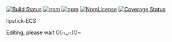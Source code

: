 

[![Build Status](https://travis-ci.org/superztf/lipstick-ECS.svg?branch=master)](https://travis-ci.org/superztf/lipstick-ECS)
[![npm](https://img.shields.io/npm/v/lipstick-ECS.svg)](https://www.npmjs.com/package/lipstick-ecs)
[![npm](https://img.shields.io/npm/dt/lipstick-ECS.svg)](https://www.npmjs.com/package/lipstick-ecs)
[![NpmLicense](https://img.shields.io/npm/l/lipstick-ECS.svg)](https://github.com/superztf/lipstick-ECS/blob/master/LICENCE)
[![Coverage Status](https://coveralls.io/repos/github/superztf/lipstick-ECS/badge.svg?branch=master)](https://coveralls.io/github/superztf/lipstick-ECS?branch=master)

lipstick-ECS

Editing, please wait O(∩_∩)O~